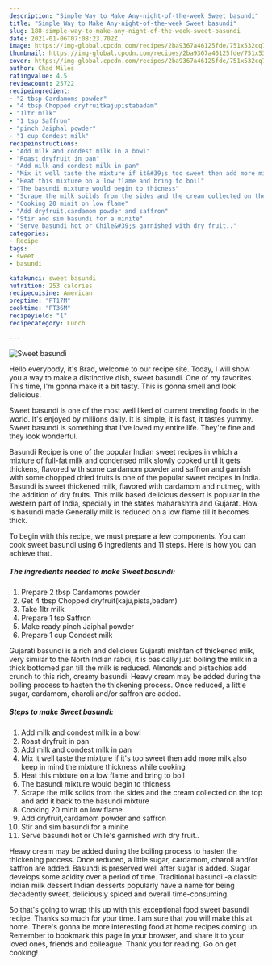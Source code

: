 ```yaml
---
description: "Simple Way to Make Any-night-of-the-week Sweet basundi"
title: "Simple Way to Make Any-night-of-the-week Sweet basundi"
slug: 188-simple-way-to-make-any-night-of-the-week-sweet-basundi
date: 2021-01-06T07:08:23.702Z
image: https://img-global.cpcdn.com/recipes/2ba9367a46125fde/751x532cq70/sweet-basundi-recipe-main-photo.jpg
thumbnail: https://img-global.cpcdn.com/recipes/2ba9367a46125fde/751x532cq70/sweet-basundi-recipe-main-photo.jpg
cover: https://img-global.cpcdn.com/recipes/2ba9367a46125fde/751x532cq70/sweet-basundi-recipe-main-photo.jpg
author: Chad Miles
ratingvalue: 4.5
reviewcount: 25722
recipeingredient:
- "2 tbsp Cardamoms powder"
- "4 tbsp Chopped dryfruitkajupistabadam"
- "1ltr milk"
- "1 tsp Saffron"
- "pinch Jaiphal powder"
- "1 cup Condest milk"
recipeinstructions:
- "Add milk and condest milk in a bowl"
- "Roast dryfruit in pan"
- "Add milk and condest milk in pan"
- "Mix it well taste the mixture if it&#39;s too sweet then add more milk also keep in mind the mixture thickness while cooking"
- "Heat this mixture on a low flame and bring to boil"
- "The basundi mixture would begin to thicness"
- "Scrape the milk soilds from the sides and the cream collected on the top and add it back to the basundi mixture"
- "Cooking 20 minit on low flame"
- "Add dryfruit,cardamom powder and saffron"
- "Stir and sim basundi for a minite"
- "Serve basundi hot or Chile&#39;s garnished with dry fruit.."
categories:
- Recipe
tags:
- sweet
- basundi

katakunci: sweet basundi 
nutrition: 253 calories
recipecuisine: American
preptime: "PT17M"
cooktime: "PT36M"
recipeyield: "1"
recipecategory: Lunch

---
```



![Sweet basundi](https://img-global.cpcdn.com/recipes/2ba9367a46125fde/751x532cq70/sweet-basundi-recipe-main-photo.jpg)

Hello everybody, it's Brad, welcome to our recipe site. Today, I will show you a way to make a distinctive dish, sweet basundi. One of my favorites. This time, I'm gonna make it a bit tasty. This is gonna smell and look delicious.

Sweet basundi is one of the most well liked of current trending foods in the world. It's enjoyed by millions daily. It is simple, it is fast, it tastes yummy. Sweet basundi is something that I've loved my entire life. They're fine and they look wonderful.

Basundi Recipe is one of the popular Indian sweet recipes in which a mixture of full-fat milk and condensed milk slowly cooked until it gets thickens, flavored with some cardamom powder and saffron and garnish with some chopped dried fruits is one of the popular sweet recipes in India. Basundi is sweet thickened milk, flavored with cardamom and nutmeg, with the addition of dry fruits. This milk based delicious dessert is popular in the western part of India, specially in the states maharashtra and Gujarat. How is basundi made Generally milk is reduced on a low flame till it becomes thick.


To begin with this recipe, we must prepare a few components. You can cook sweet basundi using 6 ingredients and 11 steps. Here is how you can achieve that.

<!--inarticleads1-->

##### The ingredients needed to make Sweet basundi:

1. Prepare 2 tbsp Cardamoms powder
1. Get 4 tbsp Chopped dryfruit(kaju,pista,badam)
1. Take 1ltr milk
1. Prepare 1 tsp Saffron
1. Make ready pinch Jaiphal powder
1. Prepare 1 cup Condest milk


Gujarati basundi is a rich and delicious Gujarati mishtan of thickened milk, very similar to the North Indian rabdi, it is basically just boiling the milk in a thick bottomed pan till the milk is reduced. Almonds and pistachios add crunch to this rich, creamy basundi. Heavy cream may be added during the boiling process to hasten the thickening process. Once reduced, a little sugar, cardamom, charoli and/or saffron are added. 

<!--inarticleads2-->

##### Steps to make Sweet basundi:

1. Add milk and condest milk in a bowl
1. Roast dryfruit in pan
1. Add milk and condest milk in pan
1. Mix it well taste the mixture if it&#39;s too sweet then add more milk also keep in mind the mixture thickness while cooking
1. Heat this mixture on a low flame and bring to boil
1. The basundi mixture would begin to thicness
1. Scrape the milk soilds from the sides and the cream collected on the top and add it back to the basundi mixture
1. Cooking 20 minit on low flame
1. Add dryfruit,cardamom powder and saffron
1. Stir and sim basundi for a minite
1. Serve basundi hot or Chile&#39;s garnished with dry fruit..


Heavy cream may be added during the boiling process to hasten the thickening process. Once reduced, a little sugar, cardamom, charoli and/or saffron are added. Basundi is preserved well after sugar is added. Sugar develops some acidity over a period of time. Traditional basundi -a classic Indian milk dessert Indian desserts popularly have a name for being decadently sweet, deliciously spiced and overall time-consuming. 

So that's going to wrap this up with this exceptional food sweet basundi recipe. Thanks so much for your time. I am sure that you will make this at home. There's gonna be more interesting food at home recipes coming up. Remember to bookmark this page in your browser, and share it to your loved ones, friends and colleague. Thank you for reading. Go on get cooking!
